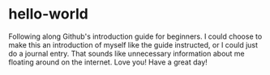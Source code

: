 # hello-world
Following along Github's introduction guide for beginners.
I could choose to make this an introduction of myself like the guide instructed, or I could just do a journal entry.
That sounds like unnecessary information about me floating around on the internet. 
Love you! Have a great day!
